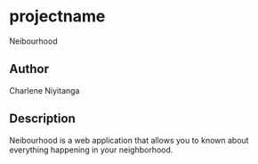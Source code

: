 # projectname
Neibourhood
## Author
Charlene Niyitanga

## Description
Neibourhood  is a web application that allows you to  known about everything happening in your neighborhood.


